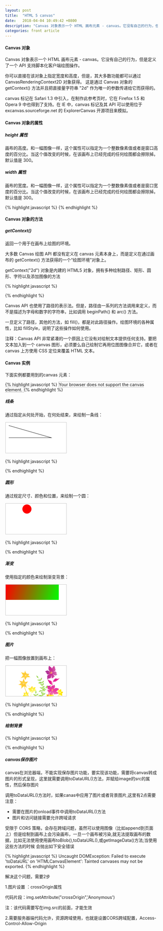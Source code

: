 ```yaml
---
layout: post
title:  "HTML 5 canvas"
date:   2018-04-04 10:49:42 +0800
description: "Canvas 对象表示一个 HTML 画布元素 - canvas。它没有自己的行为，但是定义了一个 API 支持脚本化客户端绘图操作。"
categories: front article
---
```


#### Canvas 对象

Canvas 对象表示一个 HTML 画布元素 - canvas。它没有自己的行为，但是定义了一个 API 支持脚本化客户端绘图操作。

你可以直接在该对象上指定宽度和高度，但是，其大多数功能都可以通过 CanvasRenderingContext2D 对象获得。 这是通过 Canvas 对象的 getContext() 方法并且把直接量字符串 "2d" 作为唯一的参数传递给它而获得的。

canvas 标记在 Safari 1.3 中引入，在制作此参考页时，它在 Firefox 1.5 和 Opera 9 中也得到了支持。在 IE 中，canvas 标记及其 API 可以使用位于 excanvas.sourceforge.net 的 ExplorerCanvas 开源项目来模拟。

#### Canvas 对象的属性

##### height 属性

画布的高度。和一幅图像一样，这个属性可以指定为一个整数像素值或者是窗口高度的百分比。当这个值改变的时候，在该画布上已经完成的任何绘图都会擦除掉。默认值是 300。

##### width 属性

画布的宽度。和一幅图像一样，这个属性可以指定为一个整数像素值或者是窗口宽度的百分比。当这个值改变的时候，在该画布上已经完成的任何绘图都会擦除掉。默认值是 300。

{% highlight javascript %}
<canvas id="myCanvas" width="200" height="100"></canvas>
{% endhighlight %}

#### Canvas 对象的方法

##### getContext()    

返回一个用于在画布上绘图的环境。

大多数 Canvas 绘图 API 都没有定义在 canvas 元素本身上，而是定义在通过画布的 getContext() 方法获得的一个“绘图环境”对象上。

getContext("2d") 对象是内建的 HTML5 对象，拥有多种绘制路径、矩形、圆形、字符以及添加图像的方法

{% highlight javascript %}
<script type="text/javascript">
var c=document.getElementById("myCanvas"); //JavaScript 使用 id 来寻找 canvas 元素
var cxt=c.getContext("2d");  //创建 context 对象
cxt.fillStyle="#FF0000";  //fillStyle 方法将其染成红色
cxt.fillRect(0,0,150,75);  //fillRect 方法规定了形状、位置和尺寸 (x, y, width, height)
</script>
{% endhighlight %}

Canvas API 也使用了路径的表示法。但是，路径由一系列的方法调用来定义，而不是描述为字母和数字的字符串，比如调用 beginPath() 和 arc() 方法。

一旦定义了路径，其他的方法，如 fill()，都是对此路径操作。绘图环境的各种属性，比如 fillStyle，说明了这些操作如何使用。

注释：Canvas API 非常紧凑的一个原因上它没有对绘制文本提供任何支持。要把文本加入到一个 canvas 图形，必须要么自己绘制它再用位图图像合并它，或者在 canvas 上方使用 CSS 定位来覆盖 HTML 文本。

####  Canvas 实例

下面实例都要用到的canvas 元素：

{% highlight javascript %}
<canvas id="myCanvas" width="200" height="100" style="border:1px solid #c3c3c3;">
Your browser does not support the canvas element.
</canvas>
{% endhighlight %}

##### 线条

通过指定从何处开始，在何处结束，来绘制一条线：

![线条](/images/canvas/line.gif)

{% highlight javascript %}
<script type="text/javascript">
var c=document.getElementById("myCanvas");
var cxt=c.getContext("2d");
cxt.moveTo(10,10);
cxt.lineTo(150,50);
cxt.lineTo(10,50);
cxt.stroke();
</script>
{% endhighlight %}

##### 圆形

通过规定尺寸、颜色和位置，来绘制一个圆：

![圆形](/images/canvas/circle.gif)

{% highlight javascript %}
<script type="text/javascript">
var c=document.getElementById("myCanvas");
var cxt=c.getContext("2d");
cxt.fillStyle="#FF0000";
cxt.beginPath();
cxt.arc(70,18,15,0,Math.PI*2,true);
cxt.closePath();
cxt.fill();
</script>
{% endhighlight %}

##### 渐变

使用指定的颜色来绘制渐变背景：

![渐变](/images/canvas/gradient.gif)

{% highlight javascript %}
<script type="text/javascript">
var c=document.getElementById("myCanvas");
var cxt=c.getContext("2d");
var grd=cxt.createLinearGradient(0,0,175,50);
grd.addColorStop(0,"#FF0000");
grd.addColorStop(1,"#00FF00");
cxt.fillStyle=grd;
cxt.fillRect(0,0,175,50);
</script>
{% endhighlight %}

##### 图片

把一幅图像放置到画布上：

![图片](/images/canvas/image.gif)

{% highlight javascript %}
<script type="text/javascript">
/*  
绘制图片  
	图片预加载，获取图片文件  
	onload中调用  
	drawImage(img,x,y,w,h);绘制图片(图片,坐标x,坐标y,宽度,高度)  
*/  
var c=document.getElementById("myCanvas");
var cxt=c.getContext("2d");
var img=new Image()
img.src="flower.png"
img.onload = function () {
    cxt.drawImage(img,0,0);
}
</script>
{% endhighlight %}

##### 绘制背景

{% highlight javascript %}
<script type="text/javascript">
/*  
设置背景  
	createPattern(img,平铺方式)  
	平铺方式:repeat,repeat-x,repeat-y,no-repeat  
*/ 
var c=document.getElementById("myCanvas");
var cxt=c.getContext("2d");
var img=new Image()
img.src="flower.png"
img.onload = function () {
	var bg = cxt.createPattern(img,"no-repeat");  
	cxt.fillStyle = bg;  
	cxt.fillRect(0,0,c.width,c.height);  //.fillRect(x,y,width,height);
}
</script>
{% endhighlight %}

##### canvas保存图片

canvas在浏览器端，不能实现保存图片功能，要实现该功能，需要将canvas转成图片的形式呈现，这里就需要调用toDataURL()方法，并赋给image的src的属性，然后保存图片

调用toDataURL()方法时，如果canas中应用了图片或者背景图片,这里有2点需要注意：

<ul>
    <li>需要在图片的onload事件中调用toDataURL()方法</li>
    <li>图片和访问链接需要允许跨域请求</li>
</ul>

受限于 CORS 策略，会存在跨域问题，虽然可以使用图像（比如append到页面上）但是绘制到画布上会污染画布，一旦一个画布被污染,就无法提取画布的数据，比如无法使用使用画布toBlob(),toDataURL(),或getImageData()方法;当使用这些方法的时候 会抛出如下安全错误

{% highlight javascript %}
Uncaught DOMException: Failed to execute 'toDataURL' on 'HTMLCanvasElement': Tainted canvases may not be exported.
{% endhighlight %}

解决这个问题，需要2步

1.图片设置 ：crossOrigin属性

代码片段：img.setAttribute("crossOrigin",'Anonymous')

注：该代码需要写在img.src的前面，才能生效

2.需要服务器端代码允许，资源跨域使用，也就是设置CORS跨域配置，Access-Control-Allow-Origin
